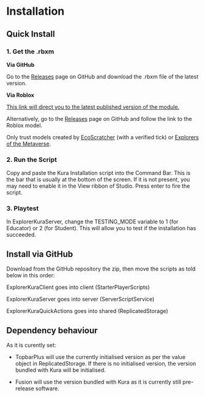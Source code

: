 # Installation

## Quick Install

### 1. Get the .rbxm

**Via GitHub**

Go to the [Releases](https://github.com/Scratcher-Studios/Explorer-Kura/releases) page on GitHub and download the .rbxm file of the latest version.

**Via Roblox**

[This link will direct you to the latest published version of the module.](https://www.roblox.com/library/8608062925/Explorer-Kura-Education-Module)

Alternatively, go to the [Releases](https://github.com/Scratcher-Studios/Explorer-Kura/releases) page on GitHub and follow the link to the Roblox model.

Only trust models created by [EcoScratcher](https://www.roblox.com/users/153299765/profile) (with a verified tick) or [Explorers of the Metaverse](https://www.roblox.com/groups/12236350/Explorers-of-the-Metaverse#!/about).

### 2. Run the Script

Copy and paste the Kura Installation script into the Command Bar. This is the bar that is usually at the bottom of the screen. If it is not present, you may need to enable it in the View ribbon of Studio. Press enter to fire the script.

### 3. Playtest

In ExplorerKuraServer, change the TESTING_MODE variable to 1 (for Educator) or 2 (for Student). This will allow you to test if the installation has succeeded.

## Install via GitHub
Download from the GitHub repository the zip, then move the scripts as told below in this order:

ExplorerKuraClient goes into client (StarterPlayerScripts)

ExplorerKuraServer goes into server (ServerScriptService)

ExplorerKuraQuickActions goes into shared (ReplicatedStorage)

## Dependency behaviour

As it is curently set:

- TopbarPlus will use the currently initialised version as per the value object in ReplicatedStorage. If there is no initialised version, the version bundled with Kura will be initialised.

- Fusion will use the version bundled with Kura as it is currently still pre-release software.